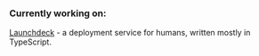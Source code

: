 ### Currently working on:

[Launchdeck](https://launchdeck.io) - a deployment service for humans, written mostly in TypeScript.
